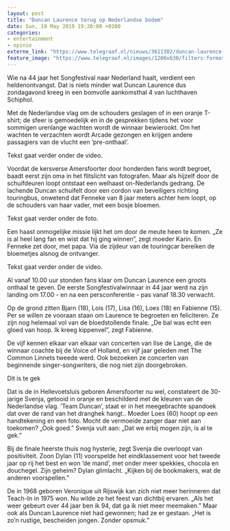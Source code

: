 ```yaml
---
layout: post
title: "Duncan Laurence terug op Nederlandse bodem"
date: Sun, 19 May 2019 19:20:00 +0200
categories: 
- entertainment 
- opinie 
externe_link: "https://www.telegraaf.nl/nieuws/3611302/duncan-laurence-terug-op-nederlandse-bodem"
feature_image: "https://www.telegraaf.nl/images/1200x630/filters:format(jpeg):quality(80)/cdn-kiosk-api.telegraaf.nl/4ce3bccc-7a5e-11e9-ac2b-0217670beecd.jpg"
---
```


<p class="intro">Wie na 44 jaar het Songfestival naar Nederland haalt, verdient een heldenontvangst. Dat is niets minder wat Duncan Laurence dus zondagavond kreeg in een bomvolle aankomsthal 4 van luchthaven Schiphol.</p> <p>Met de Nederlandse vlag om de schouders geslagen of in een oranje T-shirt; de sfeer is gemoedelijk en in de gesprekken tijdens het voor sommigen urenlange wachten wordt de winnaar bewierookt. Om het wachten te verzachten wordt Arcade gezongen en krijgen andere passagiers van de vlucht een ’pre-onthaal’.</p><p>Tekst gaat verder onder de video.</p><p>Voordat de kersverse Amersfoorter door honderden fans wordt begroet, baadt eerst zijn oma in het flitslicht van fotografen. Maar als hijzelf door de schuifdeuren loopt ontstaat een welhaast on-Nederlands gedrang. De lachende Duncan schuifelt door een cordon van beveiligers richting touringbus, onwetend dat Fenneke van 8 jaar meters achter hem loopt, op de schouders van haar vader, met een bosje bloemen.</p><p>Tekst gaat verder onder de foto.</p><p>Een haast onmogelijke missie lijkt het om door de meute heen te komen. „Ze is al heel lang fan en wist dat hij ging winnen”, zegt moeder Karin. En Fenneke zet door, met papa. Via de zijdeur van de touringcar bereiken de bloemetjes alsnog de ontvanger.</p><p>Tekst gaat verder onder de video.</p><p>Al vanaf 10.00 uur stonden fans klaar om Duncan Laurence een groots onthaal te geven. De eerste Songfestivalwinnaar in 44 jaar werd na zijn landing om 17.00 - en na een persconferentie - pas vanaf 18.30 verwacht.</p><p>Op de grond zitten Bjarn (18), Lois (17), Lisa (16), Loes (18) en Fabienne (15). Per se willen ze vooraan staan om Laurence te begroeten en feliciteren. Ze zijn nog helemaal vol van de bloedstollende finale. „De bal was echt een gloed van hoop. Ik kreeg kippenvel”, zegt Fabienne.</p><p>De vijf kennen elkaar van elkaar van concerten van Ilse de Lange, die de winnaar coachte bij de Voice of Holland, en vijf jaar geleden met The Common Linnets tweede werd. Ook bezoeken ze concerten van beginnende singer-songwriters, die nog niet zijn doorgebroken.</p><p>Dit is te gek</p><p>Dat is de in Hellevoetsluis geboren Amersfoorter nu wel, constateert de 30-jarige Svenja, getooid in oranje en beschilderd met de kleuren van de Nederlandse vlag. ’Team Duncan’, staat er in het meegebrachte spandoek dat over de rand van het dranghek hangt.. Moeder Loes (60) hoopt op een handtekening en een foto. Mocht de vermoeide zanger daar niet aan toekomen? „Ook goed.” Svenja vult aan: „Dat we erbij mogen zijn, is al te gek.”</p><p>Bij de finale heerste thuis nog hysterie, zegt Svenja die overloopt van positiviteit. Zoon Dylan (11) voorspelde het eindklassement voor het tweede jaar op rij het best en won ’de mand’, met onder meer spekkies, chocola en douchegel. Zijn geheim? Dylan glimlacht. „Kijken bij de bookmakers, wat de anderen voorspellen.”</p><p>De in 1968 geboren Veronique uit Rijswijk kan zich niet meer herinneren dat Teach-In in 1975 won. Nu wilde ze het feest van dichtbij ervaren. „Als het weer gebeurt over 44 jaar ben ik 94, dat ga ik niet meer meemaken.” Maar ook als Duncan Laurence niet had gewonnen; had ze er gestaan. „Het is zo’n rustige, bescheiden jongen. Zonder opsmuk.”</p>
